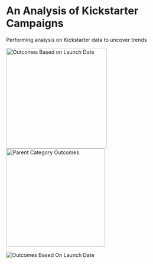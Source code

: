 # An Analysis of Kickstarter Campaigns
Performing analysis on Kickstarter data to uncover trends


<img width="272" alt="Outcomes Based on Launch Date" src="https://user-images.githubusercontent.com/110485380/188962417-9a3f950b-c9a2-4b6c-854d-8cd4cf9cc420.png">


<img width="266" alt="Parent Category Outcomes" src="https://user-images.githubusercontent.com/110485380/188962593-01445b01-d97a-44f3-b2a1-da8d442bb566.png">





![Outcomes Based On Launch Date](C:/Users/jerry/Desktop/Images/OutcomesBasedOnLaunchDate.PNG)





